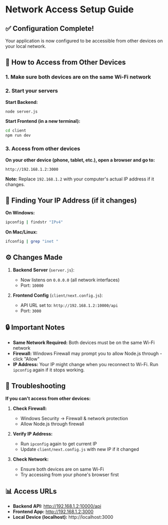 # Network Access Setup Guide

## ✅ Configuration Complete!

Your application is now configured to be accessible from other devices on your local network.

## 📱 How to Access from Other Devices

### 1. Make sure both devices are on the same Wi-Fi network

### 2. Start your servers

**Start Backend:**
```bash
node server.js
```

**Start Frontend (in a new terminal):**
```bash
cd client
npm run dev
```

### 3. Access from other devices

**On your other device (phone, tablet, etc.), open a browser and go to:**

```
http://192.168.1.2:3000
```

**Note:** Replace `192.168.1.2` with your computer's actual IP address if it changes.

## 🔧 Finding Your IP Address (if it changes)

**On Windows:**
```bash
ipconfig | findstr "IPv4"
```

**On Mac/Linux:**
```bash
ifconfig | grep "inet "
```

## ⚙️ Changes Made

1. **Backend Server** (`server.js`):
   - Now listens on `0.0.0.0` (all network interfaces)
   - Port: `10000`

2. **Frontend Config** (`client/next.config.js`):
   - API URL set to: `http://192.168.1.2:10000/api`
   - Port: `3000`

## 🔒 Important Notes

- **Same Network Required:** Both devices must be on the same Wi-Fi network
- **Firewall:** Windows Firewall may prompt you to allow Node.js through - click "Allow"
- **IP Address:** Your IP might change when you reconnect to Wi-Fi. Run `ipconfig` again if it stops working.

## 🚨 Troubleshooting

**If you can't access from other devices:**

1. **Check Firewall:**
   - Windows Security → Firewall & network protection
   - Allow Node.js through firewall

2. **Verify IP Address:**
   - Run `ipconfig` again to get current IP
   - Update `client/next.config.js` with new IP if it changed

3. **Check Network:**
   - Ensure both devices are on same Wi-Fi
   - Try accessing from your phone's browser first

## 📊 Access URLs

- **Backend API:** http://192.168.1.2:10000/api
- **Frontend App:** http://192.168.1.2:3000
- **Local Device (localhost):** http://localhost:3000

